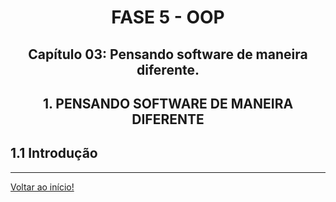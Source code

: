 <div id="fase05" align="center">
<h1>FASE 5 - OOP</h1>
<h2>Capítulo 03: Pensando software de maneira diferente.</h2>
</div>

<div align="center">
<h2>1. PENSANDO SOFTWARE DE MANEIRA DIFERENTE</h2>
</div>

## 1.1 Introdução



--- 

[Voltar ao início!](https://github.com/monicaquintal/fintech)